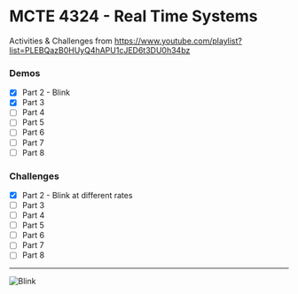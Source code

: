 # MCTE 4324 - Real Time Systems

Activities & Challenges from https://www.youtube.com/playlist?list=PLEBQazB0HUyQ4hAPU1cJED6t3DU0h34bz
### Demos
- [x] Part 2 - Blink
- [x] Part 3
- [ ] Part 4
- [ ] Part 5
- [ ] Part 6
- [ ] Part 7
- [ ] Part 8

### Challenges
- [x] Part 2 - Blink at different rates
- [ ] Part 3
- [ ] Part 4
- [ ] Part 5
- [ ] Part 6
- [ ] Part 7
- [ ] Part 8
---
![Blink](https://user-images.githubusercontent.com/39882376/111452481-88a9e800-874d-11eb-82bc-adde84f4ccc6.gif)
